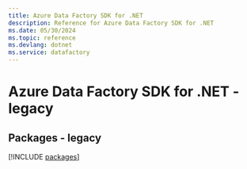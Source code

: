 ```yaml
---
title: Azure Data Factory SDK for .NET
description: Reference for Azure Data Factory SDK for .NET
ms.date: 05/30/2024
ms.topic: reference
ms.devlang: dotnet
ms.service: datafactory
---
```

# Azure Data Factory SDK for .NET - legacy
## Packages - legacy
[!INCLUDE [packages](data-factory-index.md)]